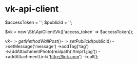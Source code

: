 # vk-api-client

$accessToken = '';
$publicId = '';

$vk = new \Sb\ApiClient\Vk(['access_token' => $accessToken]);

$vk->getMethodWallPost()
  ->setPublicId($publicId)
  ->setMessage('message')
  ->addTag('tag')  
  ->addAttachmentPhoto(realpath('/tmp/1.jpg'))
  ->addAttachmentLink('http://link.com')
  ->call();
